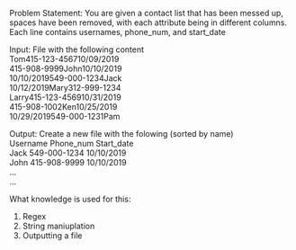 Problem Statement: You are given a contact list that has been messed up, spaces have been removed, with each attribute being in different columns. Each line contains usernames, phone_num, and start_date  

Input: File with the following content  
Tom415-123-456710/09/2019  
415-908-9999John10/10/2019  
10/10/2019549-000-1234Jack  
10/12/2019Mary312-999-1234  
Larry415-123-456910/31/2019  
415-908-1002Ken10/25/2019  
10/29/2019549-000-1231Pam  

Output: Create a new file with the folowing (sorted by name)  
Username Phone_num Start_date  
Jack 549-000-1234 10/10/2019  
John 415-908-9999 10/10/2019  
...  
...  

What knowledge is used for this:
1) Regex
2) String maniuplation
3) Outputting a file